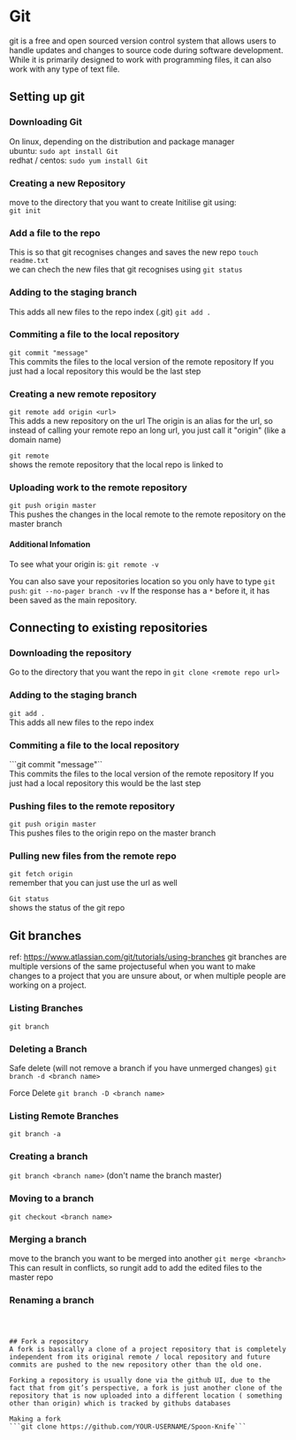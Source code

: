 

# Git
git is a free and open sourced version control system that allows users to handle updates and changes to source code during software development. While it is primarily designed to work with programming files, it can also work with any type of text file.    




## Setting up git

### Downloading Git
On linux, depending on the distribution and package manager   
ubuntu: ```sudo apt install Git```  
redhat / centos: ```sudo yum install Git```  

### Creating a new Repository 

move to the directory that you want to create
Initilise git using:    
```git init```  

### Add a file to the repo
This is so that git recognises changes and saves the new repo
```touch readme.txt```  
we can chech the new files that git recognises using 
```git status```  

### Adding to the staging branch
This adds all new files to the repo index (.git)
```git add . ```     

### Commiting a file to the local repository
```git commit "message"```     
This commits the files to the local version of the remote repository
If you just had a local repository this would be the last step

### Creating a new remote repository  
```git remote add origin <url>```    
This adds a new repository on the url
The origin is an alias for the url, so instead of calling
your remote repo an long url, you just call it "origin" (like a domain name)

```git remote```        
shows the remote repository that the local repo is linked to

### Uploading work to the remote repository
```git push origin master```  
This pushes the changes in the local remote to the remote repository
on the master branch

#### Additional Infomation 
To see what your origin is: 
```git remote -v```

You can also save your repositories location so you only have to type ```git push```: 
```git --no-pager branch -vv```
If the response has a ```*``` before it, it has been saved as the main repository. 


## Connecting to existing repositories


### Downloading the repository
Go to the directory that you want the repo in
```git clone <remote repo url>```
 
### Adding to the staging branch
```git add . ```       
This adds all new files to the repo index

### Commiting a file to the local repository
```git commit "message"``     
  This commits the files to the local version of the remote repository
  If you just had a local repository this would be the last step

### Pushing files to the remote repository
```git push origin master```  
This pushes files to the origin repo on the master branch

### Pulling new files from the remote repo
```git fetch origin```       
remember that you can just use the url as well

```Git status```   
shows the status of the git repo

## Git branches
ref: https://www.atlassian.com/git/tutorials/using-branches
git branches are multiple versions of the same projectuseful when you want to make changes to a project that you are unsure about, or when multiple people are working on a project.

### Listing Branches
```git branch```

### Deleting a Branch
Safe delete (will not remove a branch if you have unmerged changes)
```git branch -d <branch name>``` 

Force Delete
```git branch -D <branch name>``` 

### Listing Remote Branches
```git branch -a```

### Creating a branch
```git branch <branch name>``` (don't name the branch master)

### Moving to a branch
```git checkout <branch name>```
 
### Merging a branch
move to the branch you want to be merged into another
```git merge <branch>```
    This can result in conflicts, so rungit add <filename>
    to add the edited files to the master repo

### Renaming a branch
```git branch -m <branch>



## Fork a repository 
A fork is basically a clone of a project repository that is completely independent from its original remote / local repository and future commits are pushed to the new repository other than the old one.

Forking a repository is usually done via the github UI, due to the fact that from git’s perspective, a fork is just another clone of the repository that is now uploaded into a different location ( something other than origin) which is tracked by githubs databases 

Making a fork 
```git clone https://github.com/YOUR-USERNAME/Spoon-Knife```
